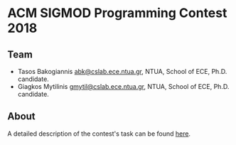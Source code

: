 # ACM SIGMOD Programming Contest 2018

## Team

* Tasos Bakogiannis <abk@cslab.ece.ntua.gr>, NTUA, School of ECE, Ph.D. candidate.
* Giagkos Mytilinis <gmytil@cslab.ece.ntua.gr>, NTUA, School of ECE, Ph.D. candidate.

## About

A detailed description of the contest's task can be found [here](http://sigmod18contest.db.in.tum.de/task.shtml).
